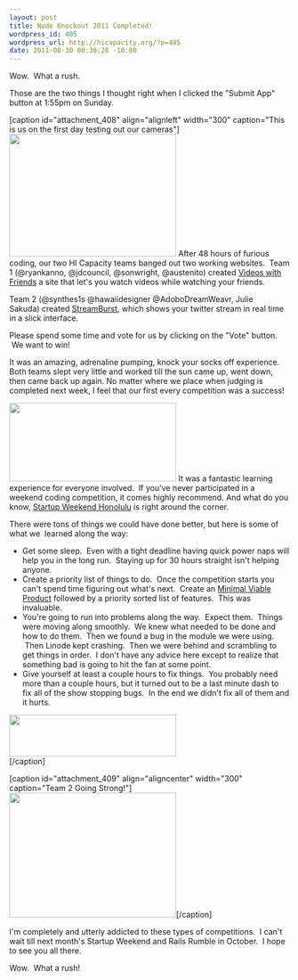 ```yaml
--- 
layout: post
title: Node Knockout 2011 Completed!
wordpress_id: 405
wordpress_url: http://hicapacity.org/?p=405
date: 2011-08-30 00:38:28 -10:00
---
```

Wow.  What a rush.

Those are the two things I thought right when I clicked the "Submit App" button at 1:55pm on Sunday.

[caption id="attachment_408" align="alignleft" width="300" caption="This is us on the first day testing out our cameras"]<a href="http://hicapacity.org/wp-content/uploads/2011/08/videoswithfriends.png"><img class="size-medium wp-image-408 " title="videoswithfriends" src="http://hicapacity.org/wp-content/uploads/2011/08/videoswithfriends-300x220.png" alt="" width="300" height="220" /></a></dt></dl></div>
After 48 hours of furious coding, our two HI Capacity teams banged out two working websites.  Team 1 (@ryankanno, @jdcouncil, @sonwright, @austenito) created <a title="Videos with Friends" href="http://nodeknockout.com/teams/hi-capacity">Videos with Friends</a> a site that let's you watch videos while watching your friends.

Team 2 (@synthes1s @hawaiidesigner @AdoboDreamWeavr, Julie Sakuda) created <a href="http://nodeknockout.com/teams/hi-capacity-2">StreamBurst</a>, which shows your twitter stream in real time in a slick interface.

Please spend some time and vote for us by clicking on the "Vote" button.  We want to win!

It was an amazing, adrenaline pumping, knock your socks off experience. Both teams slept very little and worked till the sun came up, went down, then came back up again. No matter where we place when judging is completed next week, I feel that our first every competition was a success!

<a href="http://hicapacity.org/wp-content/uploads/2011/08/streamburst.png"><img class="alignleft size-medium wp-image-407" title="streamburst" src="http://hicapacity.org/wp-content/uploads/2011/08/streamburst-300x141.png" alt="" width="300" height="141" /></a> It was a fantastic learning experience for everyone involved.  If you've never participated in a weekend coding competition, it comes highly recommend. And what do you know, <a href="http://honolulu.startupweekend.org/">Startup Weekend Honolulu</a> is right around the corner.

There were tons of things we could have done better, but here is some of what we  learned along the way:
<ul>
	<li>Get some sleep.  Even with a tight deadline having quick power naps will help you in the long run.  Staying up for 30 hours straight isn't helping anyone.</li>
	<li>Create a priority list of things to do.  Once the competition starts you can't spend time figuring out what's next.  Create an <a href="Minimum viable product - Wikipedia, the free encyclopedia">Minimal Viable Product</a> followed by a priority sorted list of features.  This was invaluable.</li>
	<li>You're going to run into problems along the way.  Expect them.  Things were moving along smoothly.  We knew what needed to be done and how to do them.  Then we found a bug in the module we were using.  Then Linode kept crashing.  Then we were behind and scrambling to get things in order.  I don't have any advice here except to realize that something bad is going to hit the fan at some point.</li>
	<li>Give yourself at least a couple hours to fix things.  You probably need more than a couple hours, but it turned out to be a last minute dash to fix all of the show stopping bugs.  In the end we didn't fix all of them and it hurts.</li>
</ul>
<div>
<div class="mceTemp mceIEcenter"><dl id="attachment_410" class="wp-caption aligncenter" style="width: 310px;"><dt class="wp-caption-dt"><a href="http://hicapacity.org/wp-content/uploads/2011/08/videos.png"><img class="size-medium wp-image-410 " title="gamefaces" src="http://hicapacity.org/wp-content/uploads/2011/08/videos-300x75.png" alt="" width="300" height="75" /></a>[/caption]

</div>

[caption id="attachment_409" align="aligncenter" width="300" caption="Team 2 Going Strong!"]<a href="http://hicapacity.org/wp-content/uploads/2011/08/team2.jpg"><img class="size-medium wp-image-409 " title="team2" src="http://hicapacity.org/wp-content/uploads/2011/08/team2-300x224.jpg" alt="" width="300" height="224" /></a>[/caption]

I'm completely and utterly addicted to these types of competitions.  I can't wait till next month's Startup Weekend and Rails Rumble in October.  I hope to see you all there.

Wow.  What a rush!
